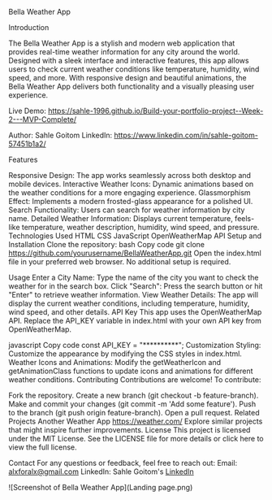 Bella Weather App




Introduction

The Bella Weather App is a stylish and modern web application that provides real-time weather information for any city around the world. Designed with a sleek interface and interactive features, this app allows users to check current weather conditions like temperature, humidity, wind speed, and more. With responsive design and beautiful animations, the Bella Weather App delivers both functionality and a visually pleasing user experience.

Live Demo: https://sahle-1996.github.io/Build-your-portfolio-project--Week-2---MVP-Complete/

Author: Sahle Goitom
LinkedIn: https://www.linkedin.com/in/sahle-goitom-57451b1a2/





Features

Responsive Design: The app works seamlessly across both desktop and mobile devices.
Interactive Weather Icons: Dynamic animations based on the weather conditions for a more engaging experience.
Glassmorphism Effect: Implements a modern frosted-glass appearance for a polished UI.
Search Functionality: Users can search for weather information by city name.
Detailed Weather Information: Displays current temperature, feels-like temperature, weather description, humidity, wind speed, and pressure.
Technologies Used
HTML
CSS
JavaScript
OpenWeatherMap API
Setup and Installation
Clone the repository:
bash
Copy code
git clone https://github.com/yourusername/BellaWeatherApp.git
Open the index.html file in your preferred web browser.
No additional setup is required.


Usage
Enter a City Name: Type the name of the city you want to check the weather for in the search box.
Click "Search": Press the search button or hit "Enter" to retrieve weather information.
View Weather Details: The app will display the current weather conditions, including temperature, humidity, wind speed, and other details.
API Key
This app uses the OpenWeatherMap API. Replace the API_KEY variable in index.html with your own API key from OpenWeatherMap.


javascript
Copy code
const API_KEY = "**********";
Customization
Styling: Customize the appearance by modifying the CSS styles in index.html.
Weather Icons and Animations: Modify the getWeatherIcon and getAnimationClass functions to update icons and animations for different weather conditions.
Contributing
Contributions are welcome! To contribute:



Fork the repository.
Create a new branch (git checkout -b feature-branch).
Make and commit your changes (git commit -m 'Add some feature').
Push to the branch (git push origin feature-branch).
Open a pull request.
Related Projects
Another Weather App https://weather.com/
Explore similar projects that might inspire further improvements.
License
This project is licensed under the MIT License. See the LICENSE file for more details or click here to view the full license.




Contact
For any questions or feedback, feel free to reach out:
Email: alxforalx@gmail.com
LinkedIn: Sahle Goitom's [LinkedIn](https://www.linkedin.com/in/sahle-goitom-57451b1a2/)

![Screenshot of Bella Weather App](Landing page.png)

